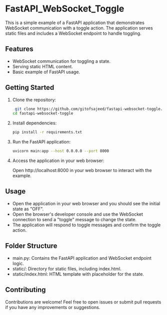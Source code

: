 # FastAPI_WebSocket_Toggle
This is a simple example of a FastAPI application that demonstrates WebSocket communication with a toggle action. The application serves static files and includes a WebSocket endpoint to handle toggling.

## Features

- WebSocket communication for toggling a state.
- Serving static HTML content.
- Basic example of FastAPI usage.

## Getting Started

1. Clone the repository:

   ```bash
    git clone https://github.com/gitofsajeed/fastapi-websocket-toggle.git
   cd fastapi-websocket-toggle

2. Install dependencies:
    ```bash 
    pip install -r requirements.txt

3. Run the FastAPI application:
     ```bash
     uvicorn main:app --host 0.0.0.0 --port 8000
4. Access the application in your web browser:

      Open http://localhost:8000 in your web browser to interact with the example.
   
## Usage

- Open the application in your web browser and you should see the initial state as "OFF".
- Open the browser's developer console and use the WebSocket connection to send a "toggle" message to change the state.
- The application will respond to toggle messages and confirm the toggle action.

## Folder Structure

- main.py: Contains the FastAPI application and WebSocket endpoint logic.
- static/: Directory for static files, including index.html.
- static/index.html: HTML template with placeholder for the state.

## Contributing

  Contributions are welcome! Feel free to open issues or submit pull requests if you have any improvements or suggestions.

